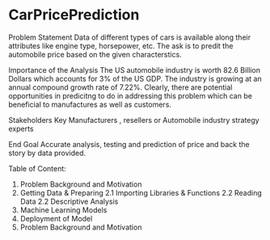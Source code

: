 # CarPricePrediction

Problem Statement
Data of different types of cars is available along their attributes like engine type, horsepower, etc. The ask is to predit the automobile price based on the given characterstics.

Importance of the Analysis
The US automobile industry is worth 82.6 Billion Dollars which accounts for 3% of the US GDP. The industry is growing at an annual compound growth rate of 7.22%.
Clearly, there are potential opportunities in predicitng to do in addressing this problem which can be beneficial to manufactures as well as customers.

Stakeholders
Key Manufacturers , resellers or Automobile industry strategy experts

End Goal
Accurate analysis, testing and prediction of price and back the story by data provided.

Table of Content:
1. Problem Background and Motivation
2. Getting Data & Preparing
2.1 Importing Libraries & Functions
2.2 Reading Data
2.2 Descriptive Analysis
3. Machine Learning Models
4. Deployment of Model
1. Problem Background and Motivation
